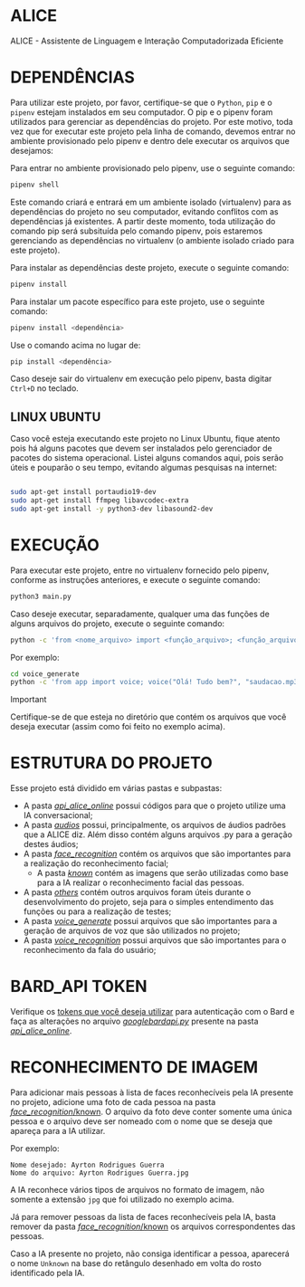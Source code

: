 # ALICE
ALICE - Assistente de Linguagem e Interação Computadorizada Eficiente

# DEPENDÊNCIAS
Para utilizar este projeto, por favor, certifique-se que o `Python`, `pip` e o `pipenv` estejam instalados em seu computador. O pip e o pipenv foram utilizados para gerenciar as dependências do projeto. Por este motivo, toda vez que for executar este projeto pela linha de comando, devemos entrar no ambiente provisionado pelo pipenv e dentro dele executar os arquivos que desejamos:

Para entrar no ambiente provisionado pelo pipenv, use o seguinte comando:

```bash
pipenv shell
```

Este comando criará e entrará em um ambiente isolado (virtualenv) para as dependências do projeto no seu computador, evitando conflitos com as dependências já existentes. A partir deste momento, toda utilização do comando pip será subsituída pelo comando pipenv, pois estaremos gerenciando as dependências no virtualenv (o ambiente isolado criado para este projeto).

Para instalar as dependências deste projeto, execute o seguinte comando:

```bash
pipenv install
```

Para instalar um pacote específico para este projeto, use o seguinte comando:

```bash
pipenv install <dependência>
```

Use o comando acima no lugar de:

```bash
pip install <dependência>
```

Caso deseje sair do virtualenv em execução pelo pipenv, basta digitar `Ctrl+D` no teclado.

## LINUX UBUNTU
Caso você esteja executando este projeto no Linux Ubuntu, fique atento pois há alguns pacotes que devem ser instalados pelo gerenciador de pacotes do sistema operacional.
Listei alguns comandos aqui, pois serão úteis e pouparão o seu tempo, evitando algumas pesquisas na internet:

```bash

sudo apt-get install portaudio19-dev
sudo apt-get install ffmpeg libavcodec-extra
sudo apt-get install -y python3-dev libasound2-dev

```

# EXECUÇÃO
Para executar este projeto, entre no virtualenv fornecido pelo pipenv, conforme as instruções anteriores, e execute o seguinte comando:

```bash
python3 main.py
```

Caso deseje executar, separadamente, qualquer uma das funções de alguns arquivos do projeto, execute o seguinte comando:

```bash
python -c 'from <nome_arquivo> import <função_arquivo>; <função_arquivo>()'
```

Por exemplo:

```bash
cd voice_generate
python -c 'from app import voice; voice("Olá! Tudo bem?", "saudacao.mp3")'
```
> [!IMPORTANT]
> Certifique-se de que esteja no diretório que contém os arquivos que você deseja executar (assim como foi feito no exemplo acima).

# ESTRUTURA DO PROJETO
Esse projeto está dividido em várias pastas e subpastas:
* A pasta [_api\_alice\_online_](api_alice_online/) possui códigos para que o projeto utilize uma IA conversacional;
* A pasta [_audios_](audios/) possui, principalmente, os arquivos de áudios padrões que a ALICE diz. Além disso contém alguns arquivos .py para a geração destes áudios;
* A pasta [_face\_recognition_](face_recognition/) contém os arquivos que são importantes para a realização do reconhecimento facial;
  * A pasta [_known_](face_recognition/known/) contém as imagens que serão utilizadas como base para a IA realizar o reconhecimento facial das pessoas.
* A pasta [_others_](others/) contém outros arquivos foram úteis durante o desenvolvimento do projeto, seja para o simples entendimento das funções ou para a realização de testes;
* A pasta [_voice\_generate_](voice_generate/) possui arquivos que são importantes para a geração de arquivos de voz que são utilizados no projeto;
* A pasta [_voice\_recognition_](voice_recognition/) possui arquivos que são importantes para o reconhecimento da fala do usuário;

# BARD_API TOKEN
Verifique os [tokens que você deseja utilizar](https://medium.com/@marc.bolle/access-google-bard-with-python-package-bard-api-6000251d1aa8) para autenticação com o Bard e faça as alterações no arquivo [_googlebardapi.py_](api_alice_online/googlebardapi.py) presente na pasta [_api\_alice\_online_](api_alice_online/).

# RECONHECIMENTO DE IMAGEM
Para adicionar mais pessoas à lista de faces reconhecíveis pela IA presente no projeto, adicione uma foto de cada pessoa na pasta [_face\_recognition_/known](face_recognition/known/). O arquivo da foto deve conter somente uma única pessoa e o arquivo deve ser nomeado com o nome que se deseja que apareça para a IA utilizar.

Por exemplo:
```
Nome desejado: Ayrton Rodrigues Guerra
Nome do arquivo: Ayrton Rodrigues Guerra.jpg
```

A IA reconhece vários tipos de arquivos no formato de imagem, não somente a extensão `jpg` que foi utilizado no exemplo acima.

Já para remover pessoas da lista de faces reconhecíveis pela IA, basta remover da pasta [_face\_recognition_/known](face_recognition/known/) os arquivos correspondentes das pessoas.

Caso a IA presente no projeto, não consiga identificar a pessoa, aparecerá o nome `Unknown` na base do retângulo desenhado em volta do rosto identificado pela IA.